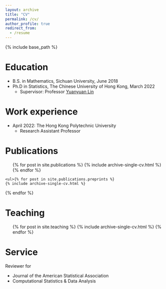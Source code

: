```yaml
---
layout: archive
title: "CV"
permalink: /cv/
author_profile: true
redirect_from:
  - /resume
---
```


{% include base_path %}

Education
======
* B.S. in Mathematics, Sichuan University, June 2018
* Ph.D in Statistics, The Chinese University of Hong Kong, March 2022
    * Supervisor: Professor [Yuanyuan Lin](https://www.sta.cuhk.edu.hk/peoples/ylin/)

Work experience
======
* April 2022: The Hong Kong Polytechnic University
  * Research Assistant Professor


Publications
======
  <ul>{% for post in site.publications %}
    {% include archive-single-cv.html %}
  {% endfor %}</ul>
  
    <ul>{% for post in site.publications.preprints %}
    {% include archive-single-cv.html %}
  {% endfor %}</ul>

Teaching
======
  <ul>{% for post in site.teaching %}
    {% include archive-single-cv.html %}
  {% endfor %}</ul>
  
Service
======
Reviewer for
* Journal of the American Statistical Association 
* Computational Statistics & Data Analysis 
